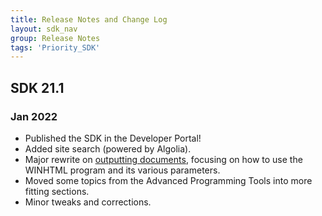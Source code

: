 ```yaml
---
title: Release Notes and Change Log
layout: sdk_nav
group: Release Notes
tags: 'Priority_SDK'
---
```


## SDK 21.1 

### Jan 2022

- Published the SDK in the Developer Portal!
- Added site search (powered by Algolia).
- Major rewrite on [outputting documents](Documents), focusing on how to use the WINHTML program and its various parameters.
- Moved some topics from the Advanced Programming Tools into more fitting sections.
- Minor tweaks and corrections.